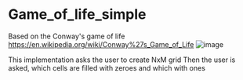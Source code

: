 # Game_of_life_simple
Based on the Conway's game of life  https://en.wikipedia.org/wiki/Conway%27s_Game_of_Life
![image](https://user-images.githubusercontent.com/43534058/114471626-9db55200-9bf9-11eb-83b9-a9cc87ff24ff.png)

This implementation asks the user to create NxM grid
Then the user is asked, which cells are filled with zeroes and which with ones



